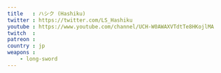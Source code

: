 ```yaml
---
title   : ハシク (Hashiku)
twitter : https://twitter.com/LS_Hashiku
youtube : https://www.youtube.com/channel/UCH-W0AWAXVTdtTe8HKojlMA
twitch  : 
patreon : 
country : jp
weapons :
    - long-sword
---
```


